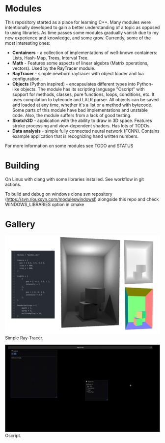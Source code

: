 # **Modules**



This repository started as a place for learning C++.
Many modules were intentionally developed to gain a better understanding of a topic as opposed to using libraries. As time passes some modules gradually vanish due to my new experience and knowledge, and some grow.
Currently, some of the most interesting ones:

* **Containers** - a collection of implementations of well-known containers: Lists, Hash-Map, Trees, Interval Tree.
* **Math** -  Features some aspects of linear algebra (Matrix operations, vectors). Used by the RayTracer module.
* **RayTracer** -  simple newborn raytracer with object loader and lua configuration.
* **Objects** (Python inspired) - encapsulates different types into Python-like objects. The module has its scripting language "Oscript" with support for methods, classes, pure functions, loops, conditions, etc. It uses compilation to bytecode and LALR parser. All objects can be saved and loaded at any time, whether it's a list or a method with bytecode. Some parts of this module have bad implementations and unstable code. Also, the module suffers from a lack of good testing.
* **Sketch3D** - application with the ability to draw in 3D space. Features stroke processing and view-dependent shaders. Has lots of TODOs.
* **Data analysis** - simple fully connected neural network (FCNN). Contains example application that is recognizing hand written numbers.



For more information on some modules see TODO and STATUS



# **Building**

On Linux with clang with some libraries installed. See workflow in git actions.

To build and debug on windows clone svn repository (https://svn.riouxsvn.com/moduleswindowsl) alongside this repo and check WINDOWS_LIBRARIES option in cmake



# **Gallery**

![RayTracer](.docs/Gallery/RayTracer.png)
Simple Ray-Tracer.

![Oscript](.docs/Gallery/Oscript.gif)
Oscript.